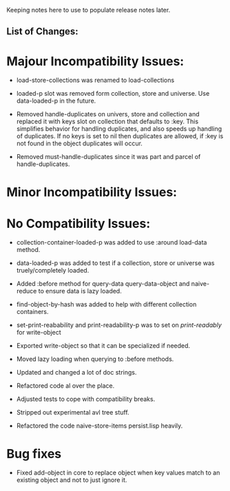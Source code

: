 Keeping notes here to use to populate release notes later.


## List of Changes:

# Majour Incompatibility Issues:

- load-store-collections was renamed to load-collections

- loaded-p slot was removed form collection, store and universe. Use data-loaded-p in the future.

- Removed handle-duplicates on univers, store and collection and replaced it with keys slot on collection that defaults to :key. This simplifies behavior for handling duplicates, and also speeds up handling of duplicates. If no keys is set to nil then duplicates are allowed, if :key is not found in the object duplicates will occur.

- Removed must-handle-duplicates since it was part and parcel of handle-duplicates.

# Minor Incompatibility Issues:


# No Compatibility Issues:

- collection-container-loaded-p was added to use :around load-data method.

- data-loaded-p was added to test if a collection, store or universe was truely/completely loaded.

- Added :before method for query-data query-data-object and naive-reduce to ensure data is lazy loaded.

- find-object-by-hash was added to help with different collection containers.

- set-print-reabability and print-readability-p was to set on *print-readably* for write-object

- Exported write-object so that it can be specialized if needed.

- Moved lazy loading when querying to :before methods.

- Updated and changed a lot of doc strings.

- Refactored code al over the place.

- Adjusted tests to cope with compatibility breaks.

- Stripped out experimental avl tree stuff.

- Refactored the code naive-store-items persist.lisp heavily.

# Bug fixes

- Fixed add-object in core to replace object when key values match to an existing object and not to just ignore it. 

